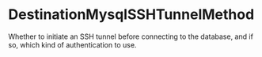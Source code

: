 # DestinationMysqlSSHTunnelMethod

Whether to initiate an SSH tunnel before connecting to the database, and if so, which kind of authentication to use.

